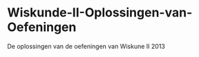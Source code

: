 Wiskunde-II-Oplossingen-van-Oefeningen
======================================

De oplossingen van de oefeningen van Wiskune II 2013